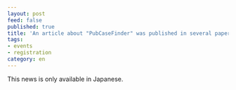 ```yaml
---
layout: post
feed: false
published: true
title: 'An article about "PubCaseFinder" was published in several papers '
tags:
- events
- registration
category: en
---
```

This news is only available in Japanese.
